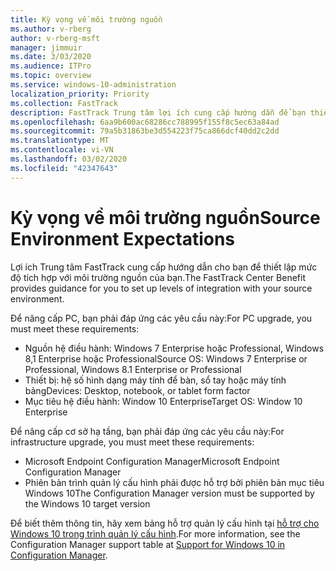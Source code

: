 ```yaml
---
title: Kỳ vọng về môi trường nguồn
ms.author: v-rberg
author: v-rberg-msft
manager: jimmuir
ms.date: 3/03/2020
ms.audience: ITPro
ms.topic: overview
ms.service: windows-10-administration
localization_priority: Priority
ms.collection: FastTrack
description: FastTrack Trung tâm lợi ích cung cấp hướng dẫn để bạn thiết lập mức độ tích hợp với môi trường nguồn của bạn để triển khai Windows 10.
ms.openlocfilehash: 6aa9b600ac68286cc788995f155f8c5ec63a84ad
ms.sourcegitcommit: 79a5b31863be3d554223f75ca866dcf40dd2c2dd
ms.translationtype: MT
ms.contentlocale: vi-VN
ms.lasthandoff: 03/02/2020
ms.locfileid: "42347643"
---
```

# <a name="source-environment-expectations"></a><span data-ttu-id="24687-103">Kỳ vọng về môi trường nguồn</span><span class="sxs-lookup"><span data-stu-id="24687-103">Source Environment Expectations</span></span>

<span data-ttu-id="24687-104">Lợi ích Trung tâm FastTrack cung cấp hướng dẫn cho bạn để thiết lập mức độ tích hợp với môi trường nguồn của bạn.</span><span class="sxs-lookup"><span data-stu-id="24687-104">The FastTrack Center Benefit provides guidance for you to set up levels of integration with your source environment.</span></span>
  
<span data-ttu-id="24687-105">Để nâng cấp PC, bạn phải đáp ứng các yêu cầu này:</span><span class="sxs-lookup"><span data-stu-id="24687-105">For PC upgrade, you must meet these requirements:</span></span>

- <span data-ttu-id="24687-106">Nguồn hệ điều hành: Windows 7 Enterprise hoặc Professional, Windows 8,1 Enterprise hoặc Professional</span><span class="sxs-lookup"><span data-stu-id="24687-106">Source OS: Windows 7 Enterprise or Professional, Windows 8.1 Enterprise or Professional</span></span>
- <span data-ttu-id="24687-107">Thiết bị: hệ số hình dạng máy tính để bàn, sổ tay hoặc máy tính bảng</span><span class="sxs-lookup"><span data-stu-id="24687-107">Devices: Desktop, notebook, or tablet form factor</span></span>
- <span data-ttu-id="24687-108">Mục tiêu hệ điều hành: Window 10 Enterprise</span><span class="sxs-lookup"><span data-stu-id="24687-108">Target OS: Window 10 Enterprise</span></span>

<span data-ttu-id="24687-109">Để nâng cấp cơ sở hạ tầng, bạn phải đáp ứng các yêu cầu này:</span><span class="sxs-lookup"><span data-stu-id="24687-109">For infrastructure upgrade, you must meet these requirements:</span></span>   

- <span data-ttu-id="24687-110">Microsoft Endpoint Configuration Manager</span><span class="sxs-lookup"><span data-stu-id="24687-110">Microsoft Endpoint Configuration Manager</span></span>  
- <span data-ttu-id="24687-111">Phiên bản trình quản lý cấu hình phải được hỗ trợ bởi phiên bản mục tiêu Windows 10</span><span class="sxs-lookup"><span data-stu-id="24687-111">The Configuration Manager version must be supported by the Windows 10 target version</span></span>

<span data-ttu-id="24687-112">Để biết thêm thông tin, hãy xem bảng hỗ trợ quản lý cấu hình tại [hỗ trợ cho Windows 10 trong trình quản lý cấu hình](https://docs.microsoft.com/sccm/core/plan-design/configs/support-for-windows-10).</span><span class="sxs-lookup"><span data-stu-id="24687-112">For more information, see the Configuration Manager support table at [Support for Windows 10 in Configuration Manager](https://docs.microsoft.com/sccm/core/plan-design/configs/support-for-windows-10).</span></span>
  

 